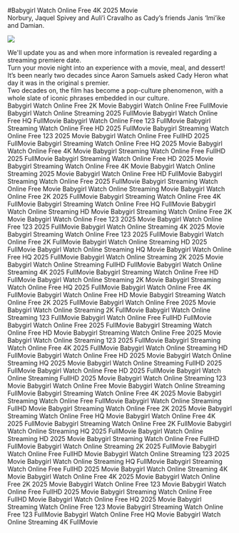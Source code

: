 #Babygirl Watch Online Free 4K 2025 Movie  
Norbury, Jaquel Spivey and Auli’i Cravalho as Cady’s friends Janis ‘Imi’ike and Damian.  
  
[![](https://i.imgur.com/qSNzIqt.png)](https://movie.rssnews.media/PhzLKja.php)  
  
We'll update you as and when more information is revealed regarding a streaming premiere date.  
Turn your movie night into an experience with a movie, meal, and dessert!  
It’s been nearly two decades since Aaron Samuels asked Cady Heron what day it was in the original s premier.  
Two decades on, the film has become a pop-culture phenomenon, with a whole slate of iconic phrases embedded in our culture.  
Babygirl Watch Online Free 2K Movie
Babygirl Watch Online Free FullMovie
Babygirl Watch Online Streaming 2025 FullMovie
Babygirl Watch Online Free HQ FullMovie
Babygirl Watch Online Free 123 FullMovie
Babygirl Streaming Watch Online Free HD 2025 FullMovie
Babygirl Streaming Watch Online Free 123 2025 Movie
Babygirl Watch Online Free FullHD 2025 FullMovie
Babygirl Streaming Watch Online Free HQ 2025 Movie
Babygirl Watch Online Free 4K Movie
Babygirl Streaming Watch Online Free FullHD 2025 FullMovie
Babygirl Streaming Watch Online Free HD 2025 Movie
Babygirl Streaming Watch Online Free 4K Movie
Babygirl Watch Online Streaming 2025 Movie
Babygirl Watch Online Free HD FullMovie
Babygirl Streaming Watch Online Free 2025 FullMovie
Babygirl Streaming Watch Online Free Movie
Babygirl Watch Online Streaming Movie
Babygirl Watch Online Free 2K 2025 FullMovie
Babygirl Streaming Watch Online Free 4K FullMovie
Babygirl Streaming Watch Online Free HQ FullMovie
Babygirl Watch Online Streaming HD Movie
Babygirl Streaming Watch Online Free 2K Movie
Babygirl Watch Online Free 123 2025 Movie
Babygirl Watch Online Free 123 2025 FullMovie
Babygirl Watch Online Streaming 4K 2025 Movie
Babygirl Streaming Watch Online Free 123 2025 FullMovie
Babygirl Watch Online Free 2K FullMovie
Babygirl Watch Online Streaming HD 2025 FullMovie
Babygirl Watch Online Streaming HQ Movie
Babygirl Watch Online Free HQ 2025 FullMovie
Babygirl Watch Online Streaming 2K 2025 Movie
Babygirl Watch Online Streaming FullHD FullMovie
Babygirl Watch Online Streaming 4K 2025 FullMovie
Babygirl Streaming Watch Online Free HD FullMovie
Babygirl Watch Online Streaming 2K Movie
Babygirl Streaming Watch Online Free HQ 2025 FullMovie
Babygirl Watch Online Free 4K FullMovie
Babygirl Watch Online Free HD Movie
Babygirl Streaming Watch Online Free 2K 2025 FullMovie
Babygirl Watch Online Free 2025 Movie
Babygirl Watch Online Streaming 2K FullMovie
Babygirl Watch Online Streaming 123 FullMovie
Babygirl Watch Online Free FullHD FullMovie
Babygirl Watch Online Free 2025 FullMovie
Babygirl Streaming Watch Online Free HD Movie
Babygirl Streaming Watch Online Free 2025 Movie
Babygirl Watch Online Streaming 123 2025 FullMovie
Babygirl Streaming Watch Online Free 4K 2025 FullMovie
Babygirl Watch Online Streaming HD FullMovie
Babygirl Watch Online Free HD 2025 Movie
Babygirl Watch Online Streaming HQ 2025 Movie
Babygirl Watch Online Streaming FullHD 2025 FullMovie
Babygirl Watch Online Free HD 2025 FullMovie
Babygirl Watch Online Streaming FullHD 2025 Movie
Babygirl Watch Online Streaming 123 Movie
Babygirl Watch Online Free Movie
Babygirl Watch Online Streaming FullMovie
Babygirl Streaming Watch Online Free 4K 2025 Movie
Babygirl Streaming Watch Online Free FullMovie
Babygirl Watch Online Streaming FullHD Movie
Babygirl Streaming Watch Online Free 2K 2025 Movie
Babygirl Streaming Watch Online Free HQ Movie
Babygirl Watch Online Free 4K 2025 FullMovie
Babygirl Streaming Watch Online Free 2K FullMovie
Babygirl Watch Online Streaming HQ 2025 FullMovie
Babygirl Watch Online Streaming HD 2025 Movie
Babygirl Streaming Watch Online Free FullHD FullMovie
Babygirl Watch Online Streaming 2K 2025 FullMovie
Babygirl Watch Online Free FullHD Movie
Babygirl Watch Online Streaming 123 2025 Movie
Babygirl Watch Online Streaming HQ FullMovie
Babygirl Streaming Watch Online Free FullHD 2025 Movie
Babygirl Watch Online Streaming 4K Movie
Babygirl Watch Online Free 4K 2025 Movie
Babygirl Watch Online Free 2K 2025 Movie
Babygirl Watch Online Free 123 Movie
Babygirl Watch Online Free FullHD 2025 Movie
Babygirl Streaming Watch Online Free FullHD Movie
Babygirl Watch Online Free HQ 2025 Movie
Babygirl Streaming Watch Online Free 123 Movie
Babygirl Streaming Watch Online Free 123 FullMovie
Babygirl Watch Online Free HQ Movie
Babygirl Watch Online Streaming 4K FullMovie